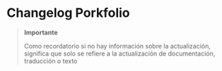 # Changelog Porkfolio

>**Importante**
>
>Como recordatorio si no hay información sobre la actualización, significa que solo se refiere a la actualización de documentación, traducción o texto
